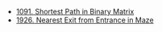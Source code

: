 - [1091. Shortest Path in Binary Matrix](https://leetcode.com/problems/shortest-path-in-binary-matrix/)
- [1926. Nearest Exit from Entrance in Maze](https://leetcode.com/problems/nearest-exit-from-entrance-in-maze/)